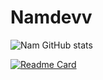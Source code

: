 # Namdevv

![Nam GitHub stats](https://github-readme-stats.vercel.app/api?username=Namdevv&show_icons=true&theme=transparent)

[![Readme Card](https://github-readme-stats.vercel.app/api/pin/?username=Namdevv&repo=https://github.com/Namdevv/hazardous_detection.git)](https://github.com/Namdevv/hazardous_detection.git)
